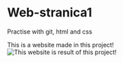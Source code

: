 # Web-stranica1
Practise with git, html and css



This is a website made in this project!
![This website is result of this project!](https://preview.ibb.co/jzihVx/screencapture.png)
